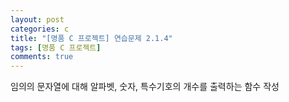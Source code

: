 ```yaml
---
layout: post
categories: c
title: "[명품 C 프로젝트] 연습문제 2.1.4"
tags: [명품 C 프로젝트]
comments: true
---
```


임의의 문자열에 대해 알파벳, 숫자, 특수기호의 개수를 출력하는 함수 작성

<script src="https://gist.github.com/Junhyeon2/3f9496c4a638d83a334dcfa24f071c9d.js"></script>
